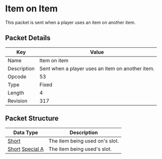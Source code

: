 # Item on Item
This packet is sent when a player uses an item on another item.

## Packet Details
| Key | Value |
|--|--|
| Name | Item on item |
| Description | Sent when a player uses an item on another item. |
| Opcode | 53 |
| Type | Fixed |
| Length | 4 |
| Revision | 317 |

## Packet Structure
| Data Type | Description |
|--|--|
| [Short](/Data-Types.html#common-data-types) | The item being used on's slot. |
| [Short](/Data-Types.html#common-data-types) [Special A](/Data-Types.html#bespoke-data-types) | The item being used's slot. |
